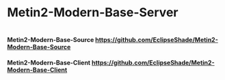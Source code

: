 # Metin2-Modern-Base-Server
#
#### Metin2-Modern-Base-Source https://github.com/EclipseShade/Metin2-Modern-Base-Source
#### Metin2-Modern-Base-Client https://github.com/EclipseShade/Metin2-Modern-Base-Client
